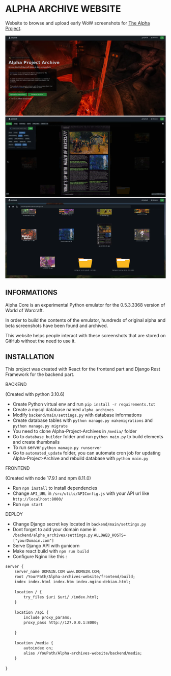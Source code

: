 ALPHA ARCHIVE WEBSITE
===================

Website to browse and upload early WoW screenshots for  [The Alpha Project](https://github.com/The-Alpha-Project).

![](presentation1.webp)
![](presentation2.webp)
![](presentation3.webp)


INFORMATIONS
-----------


Alpha Core is an experimental Python emulator for the 0.5.3.3368 version of World of Warcraft.

In order to build the contents of the emulator, hundreds of original alpha and beta screenshots have been found and archived.

This website helps people interact with these screenshots that are stored on GitHub without the need to use it.



INSTALLATION
------------

This project was created with React for the frontend part and Django Rest Framework for the backend part. 

BACKEND 

(Created with python 3.10.6)

- Create Python virtual env and run ```pip install -r requirements.txt```
- Create a mysql database named ```alpha_archives```
- Modify `backend/main/settings.py` with database informations
- Create database tables with ```python manage.py makemigrations``` and ```python manage.py migrate```
- You need to clone Alpha-Project-Archives in ```/media/``` folder
- Go to ```database_builder``` folder and run ```python main.py``` to build elements and create thumbnails
- To run server ```python manage.py runserver```
- Go to ```automated_update``` folder, you can automate cron job for updating Alpha-Project-Archive and rebuild database with ```python main.py```

FRONTEND

(Created with node 17.9.1 and npm 8.11.0)

- Run ```npm install``` to install dependencies
- Change ```API_URL``` in ```/src/utils/APIConfig.js``` with your API url like ```http://localhost:8000/```
- Run ```npm start```


DEPLOY

- Change Django secret key located in `backend/main/settings.py`
- Dont forget to add your domain name in ```/backend/alpha_archives/settings.py```  ```ALLOWED_HOSTS=["yourDomain.com"]```
- Serve Django API with gunicorn
- Make react build with ```npm run build```
- Configure Nginx like this : 

```
server {
    server_name DOMAIN.COM www.DOMAIN.COM;
    root /YourPath/Alpha-archives-website/frontend/build;
    index index.html index.htm index.nginx-debian.html;

    location / {
        try_files $uri $uri/ /index.html;
    }

    location /api {
        include proxy_params;
        proxy_pass http://127.0.0.1:8000;

    }

    location /media {
        autoindex on;
        alias /YouPath/Alpha-archives-website/backend/media;
    }

}
```
